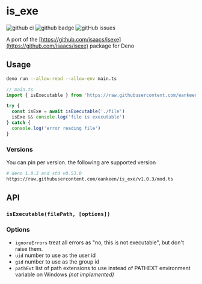 # is_exe

![github ci](https://github.com/eankeen/is_exe/workflows/Test%20CI/badge.svg?branch=master) ![github badge](https://img.shields.io/github/license/eankeen/is_exe) ![gitHub issues](https://img.shields.io/github/issues/eankeen/is_exe)

A port of the [https://github.com/isaacs/isexe](https://github.com/isaacs/isexe) package for Deno

## Usage

```sh
deno run --allow-read --allow-env main.ts
```

```js
// main.ts
import { isExecutable } from 'https://raw.githubusercontent.com/eankeen/is_exe/master/mod.ts'

try {
  const isExe = await isExecutable('./file')
  isExe && console.log('file is executable')
} catch {
  console.log('error reading file')
}
```

### Versions

You can pin per version. the following are supported version

```sh
# deno 1.0.3 and std v0.53.0
https://raw.githubusercontent.com/eankeen/is_exe/v1.0.3/mod.ts
```

## API

### `isExecutable(filePath, [options])`

### Options

- `ignoreErrors` treat all errors as "no, this is not executable", but don't raise them.
- `uid` number to use as the user id
- `gid` number to use as the group id
- `pathExt` list of path extensions to use instead of PATHEXT environment variable on Windows *(not implemented)*
